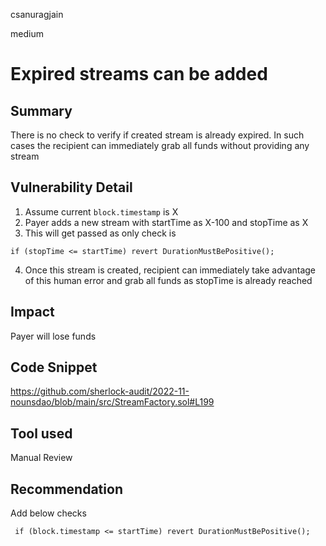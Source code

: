 csanuragjain

medium

# Expired streams can be added

## Summary
There is no check to verify if created stream is already expired. In such cases the recipient can immediately grab all funds without providing any stream

## Vulnerability Detail
1. Assume current `block.timestamp` is X
2. Payer adds a new stream with startTime as X-100 and stopTime as X
3. This will get passed as only check is

```solidity
if (stopTime <= startTime) revert DurationMustBePositive();
```

4. Once this stream is created, recipient can immediately take advantage of this human error and grab all funds as stopTime is already reached

## Impact
Payer will lose funds

## Code Snippet
https://github.com/sherlock-audit/2022-11-nounsdao/blob/main/src/StreamFactory.sol#L199

## Tool used
Manual Review

## Recommendation
Add below checks

```solidity
 if (block.timestamp <= startTime) revert DurationMustBePositive();
```